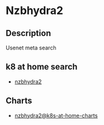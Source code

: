 # Nzbhydra2

## Description

Usenet meta search

## k8 at home search

- [nzbhydra2](https://nanne.dev/k8s-at-home-search/#/nzbhydra2)

## Charts

- [nzbhydra2@k8s-at-home-charts](https://k8s-at-home.com/charts/)
